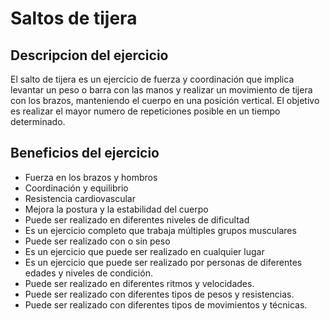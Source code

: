 # Saltos de tijera

## Descripcion del ejercicio
El salto de tijera es un ejercicio de fuerza y coordinación 
que implica levantar un peso o barra con las manos y realizar un movimiento de tijera con los brazos, 
manteniendo el cuerpo en una posición vertical. 
El objetivo es realizar el mayor numero de repeticiones posible en un tiempo determinado.

## Beneficios del ejercicio
- Fuerza en los brazos y hombros
- Coordinación y equilibrio
- Resistencia cardiovascular
- Mejora la postura y la estabilidad del cuerpo
- Puede ser realizado en diferentes niveles de dificultad
- Es un ejercicio completo que trabaja múltiples grupos musculares
- Puede ser realizado con o sin peso
- Es un ejercicio que puede ser realizado en cualquier lugar
- Es un ejercicio que puede ser realizado por personas de diferentes edades y niveles de condición.
- Puede ser realizado en diferentes ritmos y velocidades.
- Puede ser realizado con diferentes tipos de pesos y resistencias.
- Puede ser realizado con diferentes tipos de movimientos y técnicas.


